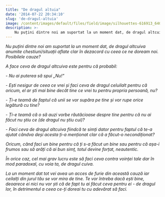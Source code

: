 ```yaml
---
title: "De dragul altuia"
date: '2014-07-22 20:34:10'
slug: 'de-dragul-altuia'
image: /content/images/default/files/field/image/silhouettes-616913_640.jpg
description: >-
    Nu puțini dintre noi am suportat la un moment dat, de dragul altcuiva anumite chestiuni/situații aflate clar în dezacord cu ceea ce ne doream noi. Posibilele cauze?A face ceva de dragul altcuiva este
---
```

<div class="kg-card-markdown"><p dir="ltr"><em>Nu puțini dintre noi am suportat la un moment dat, de dragul altcuiva anumite chestiuni/situații aflate clar în dezacord cu ceea ce ne doream noi. Posibilele cauze?</em></p>
<p dir="ltr"><em>A face ceva de dragul altcuiva este pentru că probabil:</em></p>
<p dir="ltr"><em>- Nu ai puterea să spui „Nu!"</em></p>
<p dir="ltr"><em>- Ești nesigur de ceea ce vrei și faci ceva de dragul celuilalt pentru că oricum, el ar ști mai bine decât tine ce vrei tu pentru propria persoană, nu?</em></p>
<p dir="ltr"><em>- Ți-e teamă de faptul că unii se vor supăra pe tine și vor rupe orice legătură cu tine? </em></p>
<p dir="ltr"><em>- Ți-e teamă că o să auzi vorbe răutăcioase despre tine pentru că nu ai făcut nu știu ce (de dragul nu știu cui)?</em></p>
<p dir="ltr"><em>- Faci ceva de dragul altcuiva fiindcă te simți dator pentru faptul că te-a ajutat cândva deși acesta ți-a menționat clar că a făcut-o necondiționat?</em></p>
<p dir="ltr"><em>Oricum, când faci un bine pentru că ți s-a făcut un bine sau pentru că așa-i frumos sau să arăți că ai bun simț, totul devine forțat, neautentic.</em></p>
<p dir="ltr"><em>În orice caz, cel mai grav lucru este să faci ceva contra voinței tale dar în mod paradoxal, cu voia ta, de dragul cuiva. </em></p>
<p dir="ltr"><em>La un moment dat tot vei avea un acces de furie din această cauză iar ceilalți din jurul tău se vor mira de tine. Te vor întreba dacă ești bine, deoarece ei nici nu vor ști că de fapt tu ai făcut ceva pentru ei -  de dragul lor, în detrimentul a ceea ce-ți doreai tu cu adevărat să faci.</em></p>
</div>
    